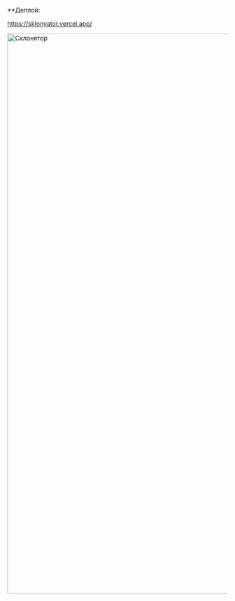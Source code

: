**Деплой:

https://sklonyator.vercel.app/

<img width="1280" alt="Склонятор" src="https://user-images.githubusercontent.com/72749081/152434489-895a1cac-84d3-417a-b29b-98a5cb291612.png">
